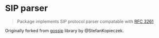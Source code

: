 # SIP parser

> Package implements SIP protocol parser compatable with [RFC 3261](https://tools.ietf.org/html/rfc3261)

Originally forked from [gossip](https://github.com/StefanKopieczek/gossip) library by @StefanKopieczek.
